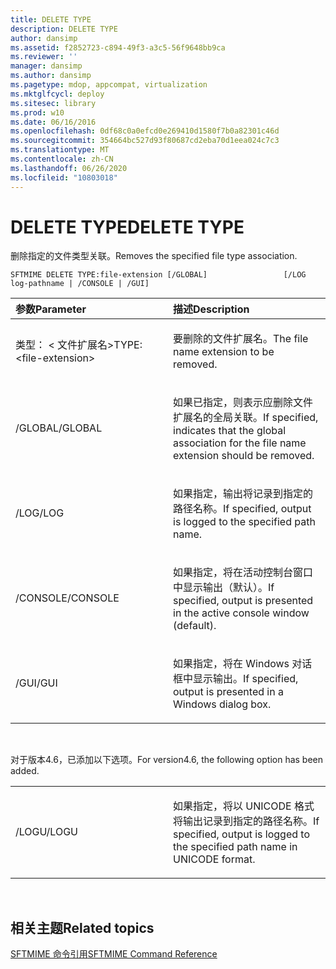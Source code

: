 ```yaml
---
title: DELETE TYPE
description: DELETE TYPE
author: dansimp
ms.assetid: f2852723-c894-49f3-a3c5-56f9648bb9ca
ms.reviewer: ''
manager: dansimp
ms.author: dansimp
ms.pagetype: mdop, appcompat, virtualization
ms.mktglfcycl: deploy
ms.sitesec: library
ms.prod: w10
ms.date: 06/16/2016
ms.openlocfilehash: 0df68c0a0efcd0e269410d1580f7b0a82301c46d
ms.sourcegitcommit: 354664bc527d93f80687cd2eba70d1eea024c7c3
ms.translationtype: MT
ms.contentlocale: zh-CN
ms.lasthandoff: 06/26/2020
ms.locfileid: "10803018"
---
```

# <span data-ttu-id="7592d-103">DELETE TYPE</span><span class="sxs-lookup"><span data-stu-id="7592d-103">DELETE TYPE</span></span>


<span data-ttu-id="7592d-104">删除指定的文件类型关联。</span><span class="sxs-lookup"><span data-stu-id="7592d-104">Removes the specified file type association.</span></span>

`SFTMIME DELETE TYPE:file-extension [/GLOBAL]                 [/LOG log-pathname | /CONSOLE | /GUI]`

<table>
<colgroup>
<col width="50%" />
<col width="50%" />
</colgroup>
<thead>
<tr class="header">
<th align="left"><span data-ttu-id="7592d-105">参数</span><span class="sxs-lookup"><span data-stu-id="7592d-105">Parameter</span></span></th>
<th align="left"><span data-ttu-id="7592d-106">描述</span><span class="sxs-lookup"><span data-stu-id="7592d-106">Description</span></span></th>
</tr>
</thead>
<tbody>
<tr class="odd">
<td align="left"><p><span data-ttu-id="7592d-107">类型： &lt; 文件扩展名&gt;</span><span class="sxs-lookup"><span data-stu-id="7592d-107">TYPE:&lt;file-extension&gt;</span></span></p></td>
<td align="left"><p><span data-ttu-id="7592d-108">要删除的文件扩展名。</span><span class="sxs-lookup"><span data-stu-id="7592d-108">The file name extension to be removed.</span></span></p></td>
</tr>
<tr class="even">
<td align="left"><p><span data-ttu-id="7592d-109">/GLOBAL</span><span class="sxs-lookup"><span data-stu-id="7592d-109">/GLOBAL</span></span></p></td>
<td align="left"><p><span data-ttu-id="7592d-110">如果已指定，则表示应删除文件扩展名的全局关联。</span><span class="sxs-lookup"><span data-stu-id="7592d-110">If specified, indicates that the global association for the file name extension should be removed.</span></span></p></td>
</tr>
<tr class="odd">
<td align="left"><p><span data-ttu-id="7592d-111">/LOG</span><span class="sxs-lookup"><span data-stu-id="7592d-111">/LOG</span></span></p></td>
<td align="left"><p><span data-ttu-id="7592d-112">如果指定，输出将记录到指定的路径名称。</span><span class="sxs-lookup"><span data-stu-id="7592d-112">If specified, output is logged to the specified path name.</span></span></p></td>
</tr>
<tr class="even">
<td align="left"><p><span data-ttu-id="7592d-113">/CONSOLE</span><span class="sxs-lookup"><span data-stu-id="7592d-113">/CONSOLE</span></span></p></td>
<td align="left"><p><span data-ttu-id="7592d-114">如果指定，将在活动控制台窗口中显示输出（默认）。</span><span class="sxs-lookup"><span data-stu-id="7592d-114">If specified, output is presented in the active console window (default).</span></span></p></td>
</tr>
<tr class="odd">
<td align="left"><p><span data-ttu-id="7592d-115">/GUI</span><span class="sxs-lookup"><span data-stu-id="7592d-115">/GUI</span></span></p></td>
<td align="left"><p><span data-ttu-id="7592d-116">如果指定，将在 Windows 对话框中显示输出。</span><span class="sxs-lookup"><span data-stu-id="7592d-116">If specified, output is presented in a Windows dialog box.</span></span></p></td>
</tr>
</tbody>
</table>

 

<span data-ttu-id="7592d-117">对于版本4.6，已添加以下选项。</span><span class="sxs-lookup"><span data-stu-id="7592d-117">For version4.6, the following option has been added.</span></span>

<table>
<colgroup>
<col width="50%" />
<col width="50%" />
</colgroup>
<tbody>
<tr class="odd">
<td align="left"><p><span data-ttu-id="7592d-118">/LOGU</span><span class="sxs-lookup"><span data-stu-id="7592d-118">/LOGU</span></span></p></td>
<td align="left"><p><span data-ttu-id="7592d-119">如果指定，将以 UNICODE 格式将输出记录到指定的路径名称。</span><span class="sxs-lookup"><span data-stu-id="7592d-119">If specified, output is logged to the specified path name in UNICODE format.</span></span></p></td>
</tr>
</tbody>
</table>

 

## <span data-ttu-id="7592d-120">相关主题</span><span class="sxs-lookup"><span data-stu-id="7592d-120">Related topics</span></span>


[<span data-ttu-id="7592d-121">SFTMIME 命令引用</span><span class="sxs-lookup"><span data-stu-id="7592d-121">SFTMIME Command Reference</span></span>](sftmime--command-reference.md)

 

 





